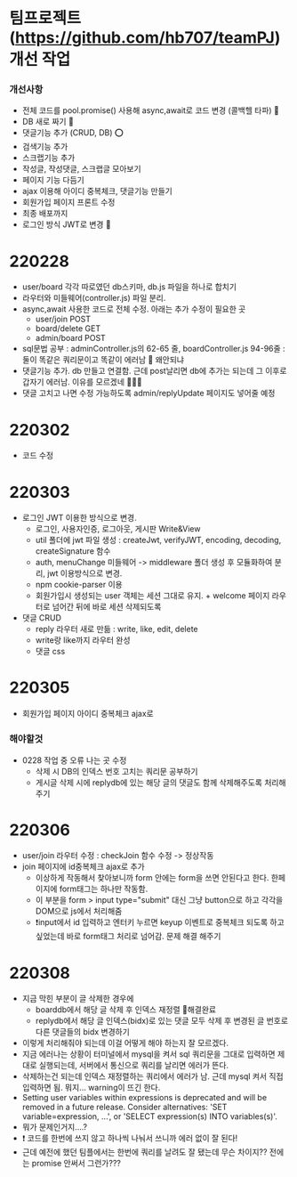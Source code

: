 # 팀프로젝트 (https://github.com/hb707/teamPJ) 개선 작업

### 개선사항
- 전체 코드를 pool.promise() 사용해 async,await로 코드 변경 (콜백헬 타파) 🔴
- DB 새로 짜기 🔴
- 댓글기능 추가 (CRUD, DB) ⭕️
- 검색기능 추가
- 스크랩기능 추가
- 작성글, 작성댓글, 스크랩글 모아보기
- 페이지 기능 다듬기
- ajax 이용해 아이디 중복체크, 댓글기능 만들기
- 회원가입 페이지 프론트 수정
- 최종 배포까지
- 로그인 방식 JWT로 변경 🔴

# 220228
- user/board 각각 따로였던 db스키마, db.js 파일을 하나로 합치기 
- 라우터와 미들웨어(controller.js) 파일 분리.
- async,await 사용한 코드로 전체 수정. 아래는 추가 수정이 필요한 곳
   - user/join POST
   - board/delete GET
   - admin/board POST
- sql문법 공부 : adminController.js의 62-65 줄, boardController.js 94-96줄 : 둘이 똑같은 쿼리문이고 똑같이 에러남 🤯 왜안되냐
- 댓글기능 추가. db 만들고 연결함. 근데 post날리면 db에 추가는 되는데 그 이후로 갑자기 에러남. 이유를 모르겠네 🤯🤯🤯
- 댓글 고치고 나면 수정 가능하도록 admin/replyUpdate 페이지도 넣어줄 예정


# 220302
- 코드 수정

# 220303
- 로그인 JWT 이용한 방식으로 변경.
   - 로그인, 사용자인증, 로그아웃, 게시판 Write&View
   - util 폴더에 jwt 파일 생성 : createJwt, verifyJWT, encoding, decoding, createSignature 함수
   - auth, menuChange 미들웨어 -> middleware 폴더 생성 후 모듈화하여 분리, jwt 이용방식으로 변경.
   - npm cookie-parser 이용
   - 회원가입시 생성되는 user 객체는 세션 그대로 유지. + welcome 페이지 라우터로 넘어간 뒤에 바로 세션 삭제되도록
- 댓글 CRUD
    - reply 라우터 새로 만듦 : write, like, edit, delete
    - write랑 like까지 라우터 완성
    - 댓글 css


# 220305
- 회원가입 페이지 아이디 중복체크 ajax로


### 해야할것
- 0228 작업 중 오류 나는 곳 수정
    - 삭제 시 DB의 인덱스 번호 고치는 쿼리문 공부하기
    - 게시글 삭제 시에 replydb에 있는 해당 글의 댓글도 함께 삭제해주도록 처리해주기


# 220306
- user/join 라우터 수정 : checkJoin 함수 수정 -> 정상작동
- join 페이지에 id중복체크 ajax로 추가
   - 이상하게 작동해서 찾아보니까 form 안에는 form을 쓰면 안된다고 한다. 한페이지에 form태그는 하나만 작동함.
   - 이 부분을 form > input type="submit" 대신 그냥 button으로 하고 각각을 DOM으로 js에서 처리해줌
   - ❗️input에서 id 입력하고 엔터키 누르면 keyup 이벤트로 중복체크 되도록 하고 싶었는데 바로 form태그 처리로 넘어감. 문제 해결 해주기

# 220308
- 지금 막힌 부분이 글 삭제한 경우에 
    - boarddb에서 해당 글 삭제 후 인덱스 재정렬 🔴해결완료
    - replydb에서 해당 글 인덱스(bidx)로 있는 댓글 모두 삭제 후 변경된 글 번호로 다른 댓글들의 bidx 변경하기
- 이렇게 처리해줘야 되는데 이걸 어떻게 해야 하는지 잘 모르겠다.
- 지금 에러나는 상황이 터미널에서 mysql을 켜서 sql 쿼리문을 그대로 입력하면 제대로 실행되는데, 서버에서 통신으로 쿼리를 날리면 에러가 뜬다.
- 삭제하는건 되는데 인덱스 재정렬하는 쿼리에서 에러가 남. 근데 mysql 켜서 직접입력하면 됨. 뭐지... warning이 뜨긴 한다.
- Setting user variables within expressions is deprecated and will be removed in a future release. Consider alternatives: 'SET variable=expression, ...', or 'SELECT expression(s) INTO variables(s)'.
- 뭐가 문제인거지....?
- ❗️ 코드를 한번에 쓰지 않고 하나씩 나눠서 쓰니까 에러 없이 잘 된다!
- 근데 예전에 했던 팀플에서는 한번에 쿼리를 날려도 잘 됐는데 무슨 차이지?? 전에는 promise 안써서 그런가???

